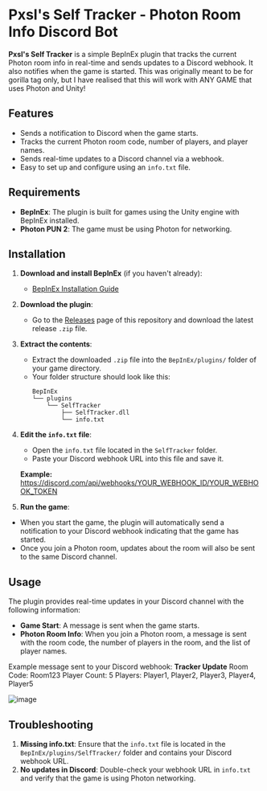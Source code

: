 # Pxsl's Self Tracker - Photon Room Info Discord Bot

**Pxsl's Self Tracker** is a simple BepInEx plugin that tracks the current Photon room info in real-time and sends updates to a Discord webhook. It also notifies when the game is started. This was originally meant to be for gorilla tag only, but I have realised that this will work with ANY GAME that uses Photon and Unity!

## Features
- Sends a notification to Discord when the game starts.
- Tracks the current Photon room code, number of players, and player names.
- Sends real-time updates to a Discord channel via a webhook.
- Easy to set up and configure using an `info.txt` file.

## Requirements
- **BepInEx**: The plugin is built for games using the Unity engine with BepInEx installed.
- **Photon PUN 2**: The game must be using Photon for networking.

## Installation

1. **Download and install BepInEx** (if you haven't already):
   - [BepInEx Installation Guide](https://bepinex.github.io/bepinex_docs/master/articles/user_guide/installation/index.html)
   
2. **Download the plugin**:
   - Go to the [Releases](https://github.com/your-repo-name/releases) page of this repository and download the latest release `.zip` file.

3. **Extract the contents**:
   - Extract the downloaded `.zip` file into the `BepInEx/plugins/` folder of your game directory.
   - Your folder structure should look like this:
     ```
     BepInEx
     └── plugins
         └── SelfTracker
             ├── SelfTracker.dll
             └── info.txt
     ```

4. **Edit the `info.txt` file**:
   - Open the `info.txt` file located in the `SelfTracker` folder.
   - Paste your Discord webhook URL into this file and save it.

   **Example:**
   https://discord.com/api/webhooks/YOUR_WEBHOOK_ID/YOUR_WEBHOOK_TOKEN


5. **Run the game**:
- When you start the game, the plugin will automatically send a notification to your Discord webhook indicating that the game has started.
- Once you join a Photon room, updates about the room will also be sent to the same Discord channel.

## Usage

The plugin provides real-time updates in your Discord channel with the following information:
- **Game Start**: A message is sent when the game starts.
- **Photon Room Info**: When you join a Photon room, a message is sent with the room code, the number of players in the room, and the list of player names.

Example message sent to your Discord webhook:
**Tracker Update** Room Code: Room123 Player Count: 5 Players: Player1, Player2, Player3, Player4, Player5

![image](https://github.com/user-attachments/assets/d96ef499-cc42-4bee-9277-ec510fcc9921)


## Troubleshooting
1. **Missing info.txt**: Ensure that the `info.txt` file is located in the `BepInEx/plugins/SelfTracker/` folder and contains your Discord webhook URL.
2. **No updates in Discord**: Double-check your webhook URL in `info.txt` and verify that the game is using Photon networking.
